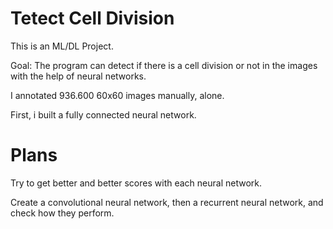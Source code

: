 # Tetect Cell Division

This is an ML/DL Project. 

Goal: The program can detect if there is a cell division or not in the images with the help of neural networks.

I annotated 936.600 60x60 images manually, alone.

First, i built a fully connected neural network.

# Plans

Try to get better and better scores with each neural network.

Create a convolutional neural network, then a recurrent neural network, and check how they perform.
